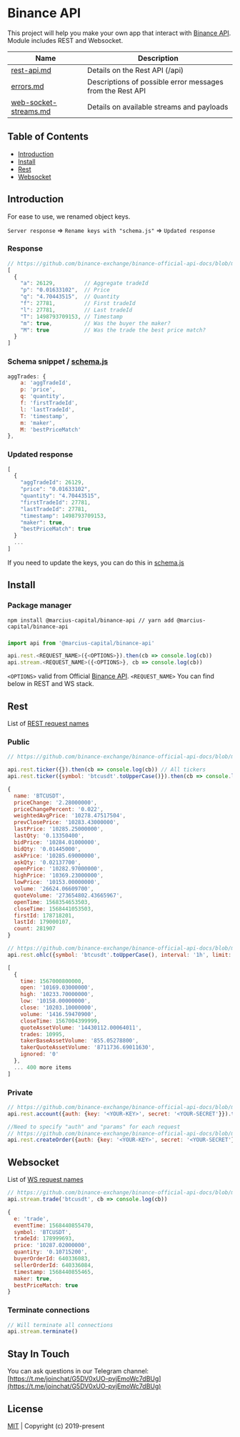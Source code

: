 # Binance API
This project will help you make your own app that interact with [Binance API](https://github.com/binance-exchange/binance-official-api-docs). Module includes REST and Websocket.

Name | Description
------------ | ------------
[rest-api.md](https://github.com/binance-exchange/binance-official-api-docs/blob/master/rest-api.md) | Details on the Rest API (/api)
[errors.md](https://github.com/binance-exchange/binance-official-api-docs/blob/master/errors.md) | Descriptions of possible error messages from the Rest API
[web-socket-streams.md](https://github.com/binance-exchange/binance-official-api-docs/blob/master/web-socket-streams.md) | Details on available streams and payloads

## Table of Contents

* [Introduction](#introduction)
* [Install](#install)
* [Rest](#rest)
* [Websocket](#websocket)

## Introduction

For ease to use, we renamed object keys.

``Server response`` => ``Rename keys with "schema.js"`` => ``Updated response``


### Response

```javascript
// https://github.com/binance-exchange/binance-official-api-docs/blob/master/rest-api.md#compressedaggregate-trades-list
[
  {
    "a": 26129,         // Aggregate tradeId
    "p": "0.01633102",  // Price
    "q": "4.70443515",  // Quantity
    "f": 27781,         // First tradeId
    "l": 27781,         // Last tradeId
    "T": 1498793709153, // Timestamp
    "m": true,          // Was the buyer the maker?
    "M": true           // Was the trade the best price match?
  }
]
```

### Schema snippet / [schema.js](/api/binance/schema.js#L7)

```javascript
aggTrades: {
    a: 'aggTradeId',
    p: 'price',
    q: 'quantity',
    f: 'firstTradeId',
    l: 'lastTradeId',
    T: 'timestamp',
    m: 'maker',
    M: 'bestPriceMatch'
},
```

### Updated response

```javascript
[
  {
    "aggTradeId": 26129,       
    "price": "0.01633102",     
    "quantity": "4.70443515",  
    "firstTradeId": 27781,      
    "lastTradeId": 27781,        
    "timestamp": 1498793709153, 
    "maker": true,          
    "bestPriceMatch": true         
  }
  ...
]

```

If you need to update the keys, you can do this in [schema.js](/api/binance/schema.js)

## Install

### Package manager

```node
npm install @marcius-capital/binance-api // yarn add @marcius-capital/binance-api
```

### 

```javascript
import api from '@marcius-capital/binance-api'

api.rest.<REQUEST_NAME>({<OPTIONS>}).then(cb => console.log(cb))
api.stream.<REQUEST_NAME>({<OPTIONS>}, cb => console.log(cb))
```
``<OPTIONS>`` valid from Official [Binance API](#binance-api). ``<REQUEST_NAME>`` You can find below in REST and WS stack.




## Rest

List of [REST request names](/api/binance/rest.js#L16)

### Public

```javascript
// https://github.com/binance-exchange/binance-official-api-docs/blob/master/rest-api.md#24hr-ticker-price-change-statistics

api.rest.ticker({}).then(cb => console.log(cb)) // All tickers
api.rest.ticker({symbol: 'btcusdt'.toUpperCase()}).then(cb => console.log(cb)) // Single ticker

{
  name: 'BTCUSDT',
  priceChange: '2.28000000',
  priceChangePercent: '0.022',
  weightedAvgPrice: '10278.47517504',
  prevClosePrice: '10283.43000000',
  lastPrice: '10285.25000000',
  lastQty: '0.13350400',
  bidPrice: '10284.01000000',
  bidQty: '0.01445000',
  askPrice: '10285.69000000',
  askQty: '0.02137700',
  openPrice: '10282.97000000',
  highPrice: '10369.23000000',
  lowPrice: '10153.00000000',
  volume: '26624.06609700',
  quoteVolume: '273654802.43665967',
  openTime: 1568354653503,
  closeTime: 1568441053503,
  firstId: 178718201,
  lastId: 179000107,
  count: 281907
}

// https://github.com/binance-exchange/binance-official-api-docs/blob/master/rest-api.md#klinecandlestick-data
api.rest.ohlc({symbol: 'btcusdt'.toUpperCase(), interval: '1h',	limit: 500}).then(cb => console.log(cb))

[
  {
    time: 1567000800000,
    open: '10169.03000000',
    high: '10233.70000000',
    low: '10158.00000000',
    close: '10203.10000000',
    volume: '1416.59470900',
    closeTime: 1567004399999,
    quoteAssetVolume: '14430112.00064011',
    trades: 10995,
    takerBaseAssetVolume: '855.05278800',
    takerQuoteAssetVolume: '8711736.69011630',
    ignored: '0'
  },
  ... 400 more items
]

```

### Private

```javascript
// https://github.com/binance-exchange/binance-official-api-docs/blob/master/rest-api.md#account-information-user_data
api.rest.account({auth: {key: '<YOUR-KEY>', secret: '<YOUR-SECRET'}}).then(cb => console.log(cb))

//Need to specify "auth" and "params" for each request
// https://github.com/binance-exchange/binance-official-api-docs/blob/master/rest-api.md#new-order--trade
api.rest.createOrder({auth: {key: '<YOUR-KEY>', secret: '<YOUR-SECRET'}, params: {symbol: 'BTCUSDT', side: 'SELL', price: '8000', quantity: '0.01' }}).then(cb => console.log(cb)).catch(cb => console.log(cb))
```

## Websocket

List of [WS request names](/api/binance/ws.js#L24)

```javascript
// https://github.com/binance-exchange/binance-official-api-docs/blob/master/web-socket-streams.md#trade-streams
api.stream.trade('btcusdt', cb => console.log(cb))

{
  e: 'trade',
  eventTime: 1568440855470,
  symbol: 'BTCUSDT',
  tradeId: 178999693,
  price: '10287.02000000',
  quantity: '0.10715200',
  buyerOrderId: 640336083,
  sellerOrderId: 640336084,
  timestamp: 1568440855465,
  maker: true,
  bestPriceMatch: true
}
```

### Terminate connections

```javascript
// Will terminate all connections
api.stream.terminate()
```

## Stay In Touch
You can ask questions in our Telegram channel: [https://t.me/joinchat/G5DV0xUO-pvjEmoWc7dBUg](https://t.me/joinchat/G5DV0xUO-pvjEmoWc7dBUg)


## License
[MIT](http://opensource.org/licenses/MIT) | Copyright (c) 2019-present
